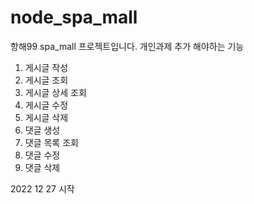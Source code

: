 # node_spa_mall
항해99 spa_mall 프로젝트입니다.
개인과제 추가 해야하는 기능
1. 게시글 작성 
2. 게시글 조회
3. 게시글 상세 조회
4. 게시글 수정
5. 게시글 삭제
6. 댓글 생성
7. 댓글 목록 조회
8. 댓글 수정
9. 댓글 삭제

2022 12 27 시작
